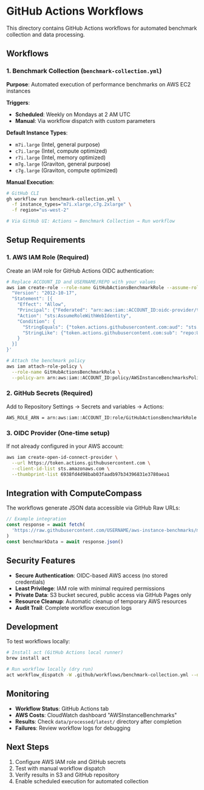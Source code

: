 # GitHub Actions Workflows

This directory contains GitHub Actions workflows for automated benchmark collection and data processing.

## Workflows

### 1. Benchmark Collection (`benchmark-collection.yml`)

**Purpose**: Automated execution of performance benchmarks on AWS EC2 instances

**Triggers**:
- **Scheduled**: Weekly on Mondays at 2 AM UTC
- **Manual**: Via workflow dispatch with custom parameters

**Default Instance Types**:
- `m7i.large` (Intel, general purpose)
- `c7i.large` (Intel, compute optimized) 
- `r7i.large` (Intel, memory optimized)
- `m7g.large` (Graviton, general purpose)
- `c7g.large` (Graviton, compute optimized)

**Manual Execution**:
```bash
# GitHub CLI
gh workflow run benchmark-collection.yml \
  -f instance_types="m7i.xlarge,c7g.2xlarge" \
  -f region="us-west-2"

# Via GitHub UI: Actions → Benchmark Collection → Run workflow
```

## Setup Requirements

### 1. AWS IAM Role (Required)

Create an IAM role for GitHub Actions OIDC authentication:

```bash
# Replace ACCOUNT_ID and USERNAME/REPO with your values
aws iam create-role --role-name GitHubActionsBenchmarkRole --assume-role-policy-document '{
  "Version": "2012-10-17",
  "Statement": [{
    "Effect": "Allow",
    "Principal": {"Federated": "arn:aws:iam::ACCOUNT_ID:oidc-provider/token.actions.githubusercontent.com"},
    "Action": "sts:AssumeRoleWithWebIdentity",
    "Condition": {
      "StringEquals": {"token.actions.githubusercontent.com:aud": "sts.amazonaws.com"},
      "StringLike": {"token.actions.githubusercontent.com:sub": "repo:USERNAME/aws-instance-benchmarks:*"}
    }
  }]
}'

# Attach the benchmark policy
aws iam attach-role-policy \
  --role-name GitHubActionsBenchmarkRole \
  --policy-arn arn:aws:iam::ACCOUNT_ID:policy/AWSInstanceBenchmarksPolicy
```

### 2. GitHub Secrets (Required)

Add to Repository Settings → Secrets and variables → Actions:

```
AWS_ROLE_ARN = arn:aws:iam::ACCOUNT_ID:role/GitHubActionsBenchmarkRole
```

### 3. OIDC Provider (One-time setup)

If not already configured in your AWS account:

```bash
aws iam create-open-id-connect-provider \
  --url https://token.actions.githubusercontent.com \
  --client-id-list sts.amazonaws.com \
  --thumbprint-list 6938fd4d98bab03faadb97b34396831e3780aea1
```

## Integration with ComputeCompass

The workflows generate JSON data accessible via GitHub Raw URLs:

```typescript
// Example integration
const response = await fetch(
  'https://raw.githubusercontent.com/USERNAME/aws-instance-benchmarks/main/data/processed/latest/memory-benchmarks.json'
)
const benchmarkData = await response.json()
```

## Security Features

- **Secure Authentication**: OIDC-based AWS access (no stored credentials)
- **Least Privilege**: IAM role with minimal required permissions
- **Private Data**: S3 bucket secured, public access via GitHub Pages only
- **Resource Cleanup**: Automatic cleanup of temporary AWS resources
- **Audit Trail**: Complete workflow execution logs

## Development

To test workflows locally:

```bash
# Install act (GitHub Actions local runner)
brew install act

# Run workflow locally (dry run)
act workflow_dispatch -W .github/workflows/benchmark-collection.yml --dryrun
```

## Monitoring

- **Workflow Status**: GitHub Actions tab
- **AWS Costs**: CloudWatch dashboard "AWSInstanceBenchmarks"  
- **Results**: Check `data/processed/latest/` directory after completion
- **Failures**: Review workflow logs for debugging

## Next Steps

1. Configure AWS IAM role and GitHub secrets
2. Test with manual workflow dispatch
3. Verify results in S3 and GitHub repository
4. Enable scheduled execution for automated collection